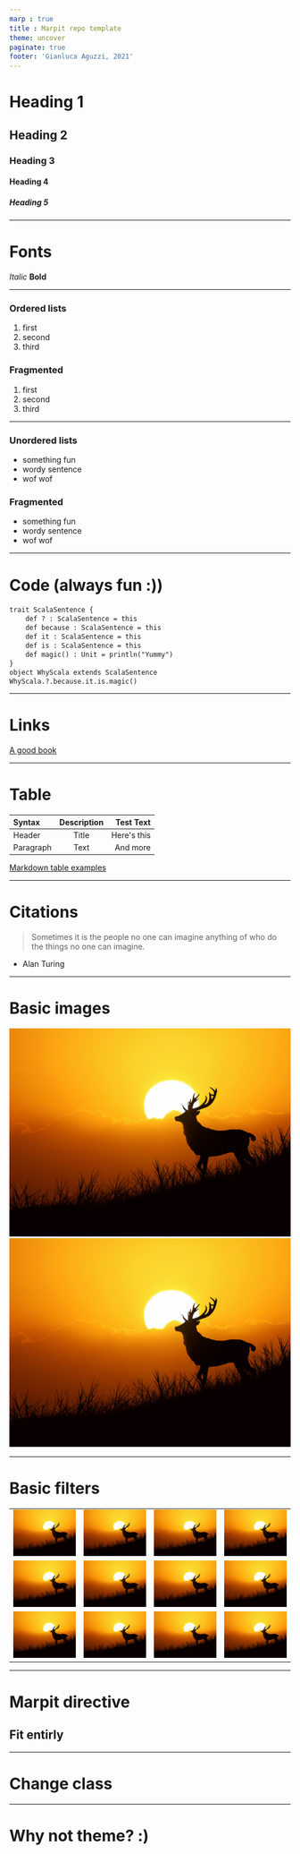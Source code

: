 ```yaml
---
marp : true
title : Marpit repo template
theme: uncover
paginate: true
footer: 'Gianluca Aguzzi, 2021'
---
```


# Heading 1
## Heading 2
### Heading 3
#### Heading 4
##### Heading 5

---
# Fonts  
*Italic*
**Bold**

---
### Ordered lists
1. first
2. second 
3. third
### Fragmented
1) first
2) second 
3) third

- - -
### Unordered lists
- something fun
- wordy sentence
- wof wof
### Fragmented
* something fun
* wordy sentence
* wof wof
---
# Code (always fun :))
```
trait ScalaSentence {
    def ? : ScalaSentence = this
    def because : ScalaSentence = this
    def it : ScalaSentence = this
    def is : ScalaSentence = this
    def magic() : Unit = println("Yummy")
}
object WhyScala extends ScalaSentence
WhyScala.?.because.it.is.magic()
```
---
# Links
[A good book](https://springframework.guru/gang-of-four-design-patterns/)

---

# Table
| Syntax      | Description | Test Text     |
| :---        |    :----:   |          ---: |
| Header      | Title       | Here's this   |
| Paragraph   | Text        | And more      |

[Markdown table examples](https://www.markdownguide.org/extended-syntax/)

---
# Citations
> Sometimes it is the people no one can imagine anything of who do the things no one can imagine.
- Alan Turing
---
# Basic images
![w:150 h:150](./images/one.jpg)
![h:150](./images/one.jpg)

---
# Basic filters
| | | | |
| - | - | - | - |
| ![w:50 h:50 blur](./images/one.jpg) | ![w:50 h:50 brightness](./images/one.jpg) | ![w:50 h:50 contrast](./images/one.jpg) | ![w:50 h:50 contrast](./images/one.jpg) |
| ![w:50 h:50 drop-shadow](./images/one.jpg) | ![w:50 h:50 grayscale](./images/one.jpg) | ![w:50 h:50 hue-rotate](./images/one.jpg) | ![w:50 h:50 invert](./images/one.jpg) |
| ![w:50 h:50 opacity](./images/one.jpg) | ![w:50 h:50 saturate](./images/one.jpg) | ![w:50 h:50 sepia](./images/one.jpg) | ![w:50 h:50](./images/one.jpg) |

---
# Marpit directive
## Fit entirly<!-- fit -->

---
<!-- class : invert -->
# Change class
---
<!-- 
footer: 'Change footer here'
class: normal
-->
# Why not theme? :)